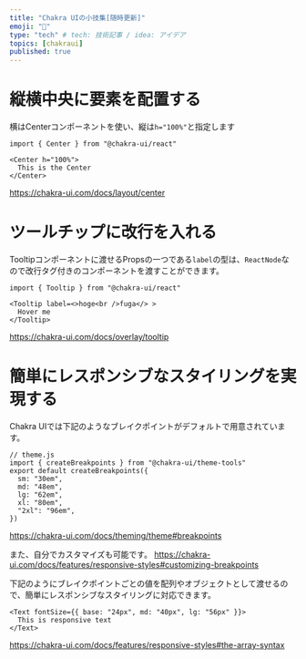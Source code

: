 ```yaml
---
title: "Chakra UIの小技集[随時更新]"
emoji: "🌱"
type: "tech" # tech: 技術記事 / idea: アイデア
topics: [chakraui]
published: true
---
```

# 縦横中央に要素を配置する
横はCenterコンポーネントを使い、縦は`h="100%"`と指定します
```tsx
import { Center } from "@chakra-ui/react"

<Center h="100%">
  This is the Center
</Center>
```
https://chakra-ui.com/docs/layout/center

# ツールチップに改行を入れる
Tooltipコンポーネントに渡せるPropsの一つである`label`の型は、`ReactNode`なので改行タグ付きのコンポーネントを渡すことができます。
```tsx
import { Tooltip } from "@chakra-ui/react"

<Tooltip label=<>hoge<br />fuga</> >
  Hover me
</Tooltip>
```
https://chakra-ui.com/docs/overlay/tooltip

# 簡単にレスポンシブなスタイリングを実現する
Chakra UIでは下記のようなブレイクポイントがデフォルトで用意されています。

```tsx
// theme.js
import { createBreakpoints } from "@chakra-ui/theme-tools"
export default createBreakpoints({
  sm: "30em",
  md: "48em",
  lg: "62em",
  xl: "80em",
  "2xl": "96em",
})
```
https://chakra-ui.com/docs/theming/theme#breakpoints

また、自分でカスタマイズも可能です。
https://chakra-ui.com/docs/features/responsive-styles#customizing-breakpoints

下記のようにブレイクポイントごとの値を配列やオブジェクトとして渡せるので、簡単にレスポンシブなスタイリングに対応できます。

```tsx
<Text fontSize={{ base: "24px", md: "40px", lg: "56px" }}>
  This is responsive text
</Text>
```
https://chakra-ui.com/docs/features/responsive-styles#the-array-syntax
